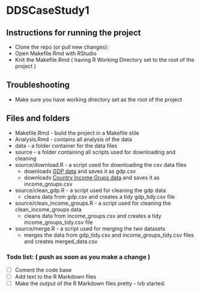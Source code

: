 # DDSCaseStudy1

## Instructions for running the project
* Clone the repo (or pull new changes):<br>
* Open Makefile.Rmd with RStudio
* Knit the Makefile.Rmd ( having R Working Directory set to the root of the project )

## Troubleshooting
* Make sure you have working directory set as the root of the project

## Files and folders
* Makefile.Rmd - build the project in a Makefile stile
* Analysis.Rmd - contains all analysis of the data
* data - a folder container for the data files
* source - a folder containing all scripts used for downloading and cleaning
* source/download.R - a script used for downloading the csv data files
  * downloads [GDP data](https://d396qusza40orc.cloudfront.net/getdata%2Fdata%2FGDP.csv) and saves it as gdp.csv
  * downloads [Country Income Grups data](https://d396qusza40orc.cloudfront.net/getdata%2Fdata%2FEDSTATS_Country.csv) and saves it as income_groups.csv
* source/clean_gdp.R - a script used for cleaning the gdp data
  * cleans data from gdp.csv and creates a tidy gdp_tidy.csv file
* source/clean_income_groups.R - a script used for cleaning the clean_income_groups data
  * cleans data from income_groups.csv and creates a tidy income_groups_tidy.csv file
* source/merge.R - a script used for merging the two datasets
  * merges the data from gdp_tidy.csv and income_groups_tidy.csv files and creates merged_data.csv

### Todo list: ( push as soon as you make a change )
- [ ] Coment the code base
- [ ] Add text to the R Markdown files
- [ ] Make the output of the R Markdown files pretty - lvb started.
